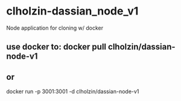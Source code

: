 clholzin-dassian_node_v1
========================

Node application for cloning w/ docker

use docker to: docker pull clholzin/dassian-node-v1
-
or
-
docker run -p 3001:3001 -d clholzin/dassian-node-v1
